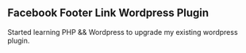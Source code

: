 ## Facebook Footer Link Wordpress Plugin

Started learning PHP && Wordpress to upgrade my existing wordpress plugin.
